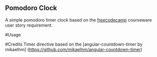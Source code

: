 ## Pomodoro Clock
A simple pomodoro timer clock based on the   [freecodecamp](https://www.freecodecamp.com/challenges/https://www.freecodecamp.com/challenges/build-a-pinterest-clone) courseware user story requirement.

#Usage


#Credits
Timer directive based on the [angular-countdown-timer by mikaelhm] (https://github.com/mikaelhm/angular-countdown-timer)
